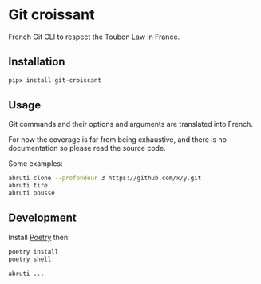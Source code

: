 # Git croissant

French Git CLI to respect the Toubon Law in France.

## Installation

```bash
pipx install git-croissant
```

## Usage

Git commands and their options and arguments are translated into French.

For now the coverage is far from being exhaustive, and there is no documentation so please read the source code.

Some examples:

```bash
abruti clone --profondeur 3 https://github.com/x/y.git
abruti tire
abruti pousse
```

## Development

Install [Poetry](https://python-poetry.org/) then:

```bash
poetry install
poetry shell

abruti ...
```
